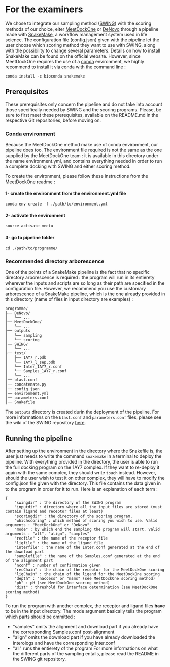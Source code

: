 # For the examiners

We chose to integrate our sampling method ([SWING](https://github.com/meetU-MasterStudents/2017-2018_Equipe10)) with the scoring methods of our choice, eiter [MeetDockOne](https://github.com/meetU-MasterStudents/2017-2018_Equipe1) or [DeNovo](https://github.com/meetU-MasterStudents/2017-2018_Equipe11) through a pipeline made with [SnakeMake](http://snakemake.readthedocs.io/en/latest/), a workflow management system used in life science. The configuration file (config.json) given with the pipeline let the user choose which scoring method they want to use with SWING, along with the possibility to change several parameters.
Details on how to install SnakeMake can be found on the official website. However, since MeetDockOne requires the use of a [conda](https://conda.io) environment, we highly recommend to install it via conda with the command line :

```
conda install -c bioconda snakemake
```

## Prerequisites

These prerequisites only concern the pipeline and do not take into account those specifically needed by SWING and the scoring programs. Please, be sure to first meet these prerequisites, available on the README.md in the respective Git repositories, before moving on.

### Conda environment

Because the MeetDockOne method make use of conda environment, our pipeline does too. The environment file required is not the same as the one supplied by the MeetDockOne team : it is available in this directory under the name environment.yml, and contains everything needed in order to run a complete docking with SWING and either scoring method.

To create the environment, please follow these instructions from the MeetDockOne readme :

#### 1- create the environment from the environment.yml file

`conda env create -f ./path/to/environment.yml`

#### 2- activate the environment

`source activate meetu`

#### 3- go to pipeline folder
`cd ./path/to/programme/`

### Recommended directory arborescence

One of the points of a SnakeMake pipeline is the fact that no specific directory arborescence is required : the program will
run in its entierety wherever the inputs and scripts are so long as their path are specified in the configuration file. However, we recommend you use the customary arborescence of a SnakeMake pipeline, which is the one already provided in this directory (name of files in input directory are examples) :

```
programme/
├── DeNovo/
│   └── ...
├── MeetDockOne/
│   └── ...
├── outputs
│   └── sampling
│   └── scoring
│── SWING/
│   └── ...
├── test/
│   ├── 1AY7_r.pdb
│   └── 1AY7_l_sep.pdb
│   └── Inter_1AY7_r.conf
│   └── Samples_1AY7_r.conf
│   └── ...
│── blast.conf
│── concatenate.py
│── config.json
│── environment.yml
│── parameters.conf
│── Snakefile
```

The `outputs` directory is created durin the deployment of the pipeline. For more informations on the `blast.conf` and `parameters.conf` files, please see the wiki of the SWING repository [here](https://github.com/meetU-MasterStudents/2017-2018_Equipe10/wiki/Parameters-of-InterEvol).

## Running the pipeline

After setting up the environment in the directory where the Snakefile is, the user just needs to write the command `snakemake` in a terminal to deploy the pipeline. With everything provided in the directory, the user is able to run the full docking program on the 1AY7 complex. If they want to re-deploy it again with the same complex, they should write `touch` instead. However, should the user wish to test it on other complex, they will have to modify the config.json file given with the directory. This file contains the data given in to the program in order for it to run. Here is an explanation of each term :
```
{
    "swingdir" : the directory of the SWING program
    "inputdir" : directory where all the input files are stored (must contain ligand and receptor files at least)
    "scoringdir" : the directory of the scoring program,
    "whichscoring" : which method of scoring you wish to use. Valid arguments : "MeetDockOne" or "DeNovo"
    "mode" : by which end the sampling the program will start. Valid arguments : "all", "align", "samples"
    "recfile" : the name of the receptor file
    "ligfile" : the name of the ligand file
    "interfile" : the name of the Inter.conf generated at the end of the download part
    "samplefile" : the name of the Samples.conf generated at the end of the alignment part
    "nconf" : number of confirmation given
    "recChain" : the chain of the receptor for the MeetDockOne scoring
    "ligChain" : the chain of the ligand for the MeetDockOne scoring
    "depth" : "naccess" or "msms" (see MeetDockOne scoring method)
    "ph" : pH (see MeetDockOne scoring method)
    "dist" : threshold for interface determination (see MeetDockOne scoring method)
}
```

To run the program with another complex, the receptor and ligand files **have** to be in the input directory. The mode argument basically tells the program which parts should be ommitted :
* "samples" omits the alignment and download part if you already have the corresponding Samples.conf post-alignment
* "align" omits the download part if you have already downloaded the interologs and have the corresponding Inter.conf
* "all" runs the entierety of the program
For more informations on what the different parts of the sampling entails, please read the README in the SWING git repository.
